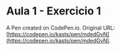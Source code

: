 # Aula 1 - Exercicio 1

A Pen created on CodePen.io. Original URL: [https://codepen.io/kasts/pen/mdedGvN](https://codepen.io/kasts/pen/mdedGvN).



